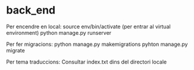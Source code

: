 # back_end

Per encendre en local:
source env/bin/activate (per entrar al virtual environment)
python manage.py runserver

Per fer migracions:
python manage.py makemigrations
pyhton manage.py migrate

Per tema traduccions:
Consultar index.txt dins del directori locale
